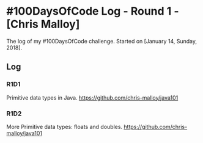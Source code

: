 # #100DaysOfCode Log - Round 1 - [Chris Malloy]

The log of my #100DaysOfCode challenge. Started on [January 14, Sunday, 2018].

## Log

### R1D1 
Primitive data types in Java. https://github.com/chris-malloy/java101

### R1D2
More Primitive data types: floats and doubles. https://github.com/chris-malloy/java101


